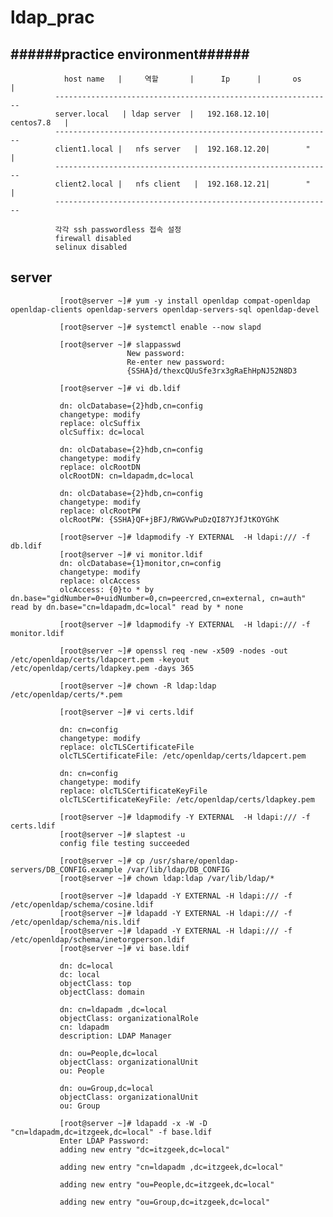 # ldap_prac

   ######practice environment######
   --------------------------------
   
                host name   |     역할	   |      Ip      |       os       |
              --------------------------------------------------------------               
              server.local	 | ldap server  |	192.168.12.10|    centos7.8   |
              --------------------------------------------------------------
              client1.local |	nfs server   |	192.168.12.20|        "       | 
              --------------------------------------------------------------
              client2.local |	nfs client   |	192.168.12.21|        "       |
              --------------------------------------------------------------
              
              각각 ssh passwordless 접속 설정
              firewall disabled
              selinux disabled
 
 server
 ------
              
               [root@server ~]# yum -y install openldap compat-openldap openldap-clients openldap-servers openldap-servers-sql openldap-devel

               [root@server ~]# systemctl enable --now slapd

               [root@server ~]# slappasswd
                              New password: 
                              Re-enter new password: 
                              {SSHA}d/thexcQUuSfe3rx3gRaEhHpNJ52N8D3

               [root@server ~]# vi db.ldif

               dn: olcDatabase={2}hdb,cn=config
               changetype: modify
               replace: olcSuffix
               olcSuffix: dc=local

               dn: olcDatabase={2}hdb,cn=config
               changetype: modify
               replace: olcRootDN
               olcRootDN: cn=ldapadm,dc=local

               dn: olcDatabase={2}hdb,cn=config
               changetype: modify
               replace: olcRootPW
               olcRootPW: {SSHA}QF+jBFJ/RWGVwPuDzQI87YJfJtKOYGhK

               [root@server ~]# ldapmodify -Y EXTERNAL  -H ldapi:/// -f db.ldif
               [root@server ~]# vi monitor.ldif
               dn: olcDatabase={1}monitor,cn=config
               changetype: modify
               replace: olcAccess
               olcAccess: {0}to * by dn.base="gidNumber=0+uidNumber=0,cn=peercred,cn=external, cn=auth" read by dn.base="cn=ldapadm,dc=local" read by * none

               [root@server ~]# ldapmodify -Y EXTERNAL  -H ldapi:/// -f monitor.ldif

               [root@server ~]# openssl req -new -x509 -nodes -out /etc/openldap/certs/ldapcert.pem -keyout /etc/openldap/certs/ldapkey.pem -days 365

               [root@server ~]# chown -R ldap:ldap /etc/openldap/certs/*.pem

               [root@server ~]# vi certs.ldif

               dn: cn=config
               changetype: modify
               replace: olcTLSCertificateFile
               olcTLSCertificateFile: /etc/openldap/certs/ldapcert.pem

               dn: cn=config
               changetype: modify
               replace: olcTLSCertificateKeyFile
               olcTLSCertificateKeyFile: /etc/openldap/certs/ldapkey.pem 

               [root@server ~]# ldapmodify -Y EXTERNAL  -H ldapi:/// -f certs.ldif
               [root@server ~]# slaptest -u
               config file testing succeeded

               [root@server ~]# cp /usr/share/openldap-servers/DB_CONFIG.example /var/lib/ldap/DB_CONFIG
               [root@server ~]# chown ldap:ldap /var/lib/ldap/*

               [root@server ~]# ldapadd -Y EXTERNAL -H ldapi:/// -f /etc/openldap/schema/cosine.ldif
               [root@server ~]# ldapadd -Y EXTERNAL -H ldapi:/// -f /etc/openldap/schema/nis.ldif 
               [root@server ~]# ldapadd -Y EXTERNAL -H ldapi:/// -f /etc/openldap/schema/inetorgperson.ldif
               [root@server ~]# vi base.ldif

               dn: dc=local
               dc: local
               objectClass: top
               objectClass: domain

               dn: cn=ldapadm ,dc=local
               objectClass: organizationalRole
               cn: ldapadm
               description: LDAP Manager

               dn: ou=People,dc=local
               objectClass: organizationalUnit
               ou: People

               dn: ou=Group,dc=local
               objectClass: organizationalUnit
               ou: Group

               [root@server ~]# ldapadd -x -W -D "cn=ldapadm,dc=itzgeek,dc=local" -f base.ldif
               Enter LDAP Password: 
               adding new entry "dc=itzgeek,dc=local"

               adding new entry "cn=ldapadm ,dc=itzgeek,dc=local"

               adding new entry "ou=People,dc=itzgeek,dc=local"

               adding new entry "ou=Group,dc=itzgeek,dc=local"
